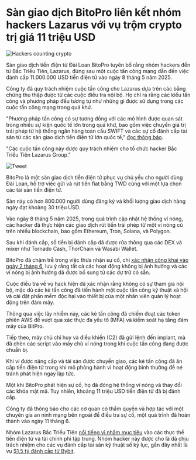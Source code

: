 # Sàn giao dịch BitoPro liên kết nhóm hackers Lazarus với vụ trộm crypto trị giá 11 triệu USD

![Hackers counting crypto](https://www.bleepstatic.com/content/hl-images/2023/12/01/Hackers_crypto.jpg)

Sàn giao dịch tiền điện tử Đài Loan BitoPro tuyên bố rằng nhóm hackers đến từ Bắc Triều Tiên, Lazarus, đứng sau một cuộc tấn công mạng dẫn đến việc đánh cắp 11.000.000 USD tiền điện tử vào ngày 8 tháng 5 năm 2025.

Công ty đã quy trách nhiệm cuộc tấn công cho Lazarus dựa trên các bằng chứng thu thập được từ các cuộc điều tra nội bộ. Họ chỉ ra rằng các kiểu tấn công và phương pháp đều tương tự như những gì được sử dụng trong các cuộc tấn công mạng trong quá khứ.

"Phương pháp tấn công có sự tương đồng với các mô hình được quan sát trong nhiều sự kiện quốc tế lớn trong quá khứ, bao gồm việc chuyển giá trị trái phép từ hệ thống ngân hàng toàn cầu SWIFT và các sự cố đánh cắp tài sản từ các sàn giao dịch tiền điện tử lớn quốc tế," [đọc thông báo](https://www.bitopro.com/ns/en-US/announcements/1226).

"Các cuộc tấn công này được quy trách nhiệm cho tổ chức hacker Bắc Triều Tiên Lazarus Group."

![Tweet](https://www.bleepstatic.com/images/news/u/1220909/2025/June/bitopro.png)

BitoPro là một sàn giao dịch tiền điện tử phục vụ chủ yếu cho người dùng Đài Loan, hỗ trợ việc gửi và rút tiền fiat bằng TWD cùng với một lựa chọn các tài sản tiền điện tử.

Sàn này có hơn 800.000 người dùng đăng ký và khối lượng giao dịch hàng ngày đạt khoảng 30 triệu USD.

Vào ngày 8 tháng 5 năm 2025, trong quá trình cập nhật hệ thống ví nóng, các hacker đã thực hiện các giao dịch rút tiền trái phép từ một ví nóng cũ trên nhiều blockchain, bao gồm Ethereum, Tron, Solana, và Polygon.

Sau khi đánh cắp, số tiền bị đánh cắp đã được rửa thông qua các DEX và mixer như Tornado Cash, ThorChain và Wasabi Wallet.

BitoPro đã chậm trễ trong việc thừa nhận sự cố, chỉ [xác nhận công khai vào ngày 2 tháng 6](https://x.com/BitoEx%5FOfficial/status/1929476662120345863), lưu ý rằng tất cả các hoạt động không bị ảnh hưởng và các ví nóng bị ảnh hưởng đã được bổ sung từ các dự trữ có sẵn. 

Cuộc điều tra về vụ hack hiện đã xác nhận rằng không có sự tham gia nội bộ, mặc dù các kẻ tấn công đã tiến hành một cuộc tấn công kỹ thuật xã hội và cài đặt phần mềm độc hại vào thiết bị của một nhân viên quản lý hoạt động trên đám mây. 

Thông qua việc lây nhiễm này, các kẻ tấn công đã chiếm đoạt các token phiên AWS để vượt qua xác thực đa yếu tố (MFA) và kiểm soát hạ tầng đám mây của BitPro.

Tiếp theo, máy chủ chỉ huy và điều khiển (C2) đã gửi lệnh đến implant, mà đã chèn các script vào máy chủ ví nóng trong khi cuộc tấn công đang được chuẩn bị.

Khi ví được nâng cấp và tài sản được chuyển giao, các kẻ tấn công đã ăn cắp tiền điện tử trong khi mô phỏng hành vi hoạt động bình thường để né tránh phát hiện ngay lập tức.

Một khi BitoPro phát hiện sự cố, họ đã đóng hệ thống ví nóng và thay đổi các khóa mật mã. Tuy nhiên, khoảng 11 triệu USD tiền điện tử đã bị đánh cắp.

Công ty đã thông báo cho các cơ quan có thẩm quyền và hợp tác với một chuyên gia an ninh mạng bên ngoài để điều tra sự cố, một quá trình đã hoàn thành vào ngày 11 tháng 6.

Nhóm Lazarus Bắc Triều Tiên [nổi tiếng vì nhắm mục tiêu](https://www.bleepingcomputer.com/news/security/north-korean-hackers-adopt-clickfix-attacks-to-target-crypto-firms/) vào các thực thể tiền điện tử và tài chính phi tập trung. Nhóm hacker này được cho là đã chịu trách nhiệm cho các vụ đánh cắp tài sản kỹ thuật số kỷ lục, gần đây nhất là vụ [$1,5 tỷ đánh cắp từ Bybit](https://www.bleepingcomputer.com/news/security/fbi-confirms-lazarus-hackers-were-behind-15b-bybit-crypto-heist/).